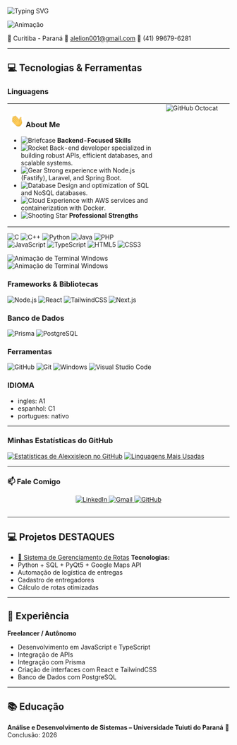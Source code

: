 ![Typing SVG](https://readme-typing-svg.demolab.com?font=Fira+Sans+Condensed&weight=700&size=30&pause=1000&color=D3D3D3&background=00000000&width=500&lines=~$+echo+"Olá!+Eu+sou+o+Cristian"&shadow=true)

<div align="left">
  <img src="https://readme-typing-svg.herokuapp.com?font=Consolas&size=16&pause=1000&color=CCCCCC&width=650&lines=Programador+Full+Stak+|+TI;" alt="Animação" />
</div>


📍 Curitiba - Paraná
📧 alelion001@gmail.com
📱 (41) 99679-6281


---

## 💻 Tecnologias & Ferramentas

### Linguagens  

<table width="100%">
  <tr>
    <td width="70%" valign="top">
      <h3><img src="https://raw.githubusercontent.com/ABSphreak/ABSphreak/master/gifs/Hi.gif" width="30px"> About Me</h3>
      <ul>
        <li><img src="https://raw.githubusercontent.com/Tarikul-Islam-Anik/Animated-Fluent-Emojis/master/Emojis/Objects/Briefcase.png" alt="Briefcase" width="20" height="20" /> <b>Backend-Focused Skills</b></li>
        <li><img src="https://raw.githubusercontent.com/Tarikul-Islam-Anik/Animated-Fluent-Emojis/master/Emojis/Travel%20and%20Places/Rocket.png" alt="Rocket" width="20" height="20" /> Back-end developer specialized in building robust APIs, efficient databases, and scalable systems.</li>
        <li><img src="https://raw.githubusercontent.com/Tarikul-Islam-Anik/Animated-Fluent-Emojis/master/Emojis/Objects/Gear.png" alt="Gear" width="20" height="20" /> Strong experience with Node.js (Fastify), Laravel, and Spring Boot.</li>
        <li><img src="https://raw.githubusercontent.com/Tarikul-Islam-Anik/Animated-Fluent-Emojis/master/Emojis/Objects/Database.png" alt="Database" width="20" height="20" /> Design and optimization of SQL and NoSQL databases.</li>
        <li><img src="https://raw.githubusercontent.com/Tarikul-Islam-Anik/Animated-Fluent-Emojis/master/Emojis/Sky/Cloud.png" alt="Cloud" width="20" height="20" /> Experience with AWS services and containerization with Docker.</li>
        <li><img src="https://raw.githubusercontent.com/Tarikul-Islam-Anik/Animated-Fluent-Emojis/master/Emojis/Travel%20and%20Places/Shooting%20Star.png" alt="Shooting Star" width="20" height="20" /> <b>Professional Strengths</b></li>
      </ul>
    </td>
    <td width="30%" valign="top">
      <img src="https://raw.githubusercontent.com/devSouvik/devSouvik/master/gif/octocat.gif" alt="GitHub Octocat" width="100%">
    </td>
  </tr>
</table>

![C](https://skillicons.dev/icons?i=c)
![C++](https://skillicons.dev/icons?i=cpp)
![Python](https://skillicons.dev/icons?i=python)
![Java](https://skillicons.dev/icons?i=java)
![PHP](https://skillicons.dev/icons?i=php)                                
![JavaScript](https://skillicons.dev/icons?i=js)
![TypeScript](https://skillicons.dev/icons?i=ts)
![HTML5](https://skillicons.dev/icons?i=html)
![CSS3](https://skillicons.dev/icons?i=css)      

<div align="left">
  <img src="https://readme-typing-svg.herokuapp.com?font=Consolas&size=16&pause=1000&color=CCCCCC&width=650&lines=Microsoft+Windows+[versão+10.0.26100.6584];(c)+Microsoft+Corporation.+Todos+os+direitos+reservados.;;C:%5CUsers%5CUsuário>" alt="Animação de Terminal Windows" />
</div>

<div align="left">
  <img src="https://readme-typing-svg.herokuapp.com?font=Consolas&size=16&pause=1000&color=CCCCCC&width=650&lines=Microsoft+Windows+[versão+10.0.26100.6584];(c)+Microsoft+Corporation.+Todos+os+direitos+reservados.;;C:%5CUsers%5CUsuário>+echo+Olá+Mundo!;Olá+Mundo!" alt="Animação de Terminal Windows" />
</div>

### Frameworks & Bibliotecas  

![Node.js](https://skillicons.dev/icons?i=nodejs)
![React](https://skillicons.dev/icons?i=react)
![TailwindCSS](https://skillicons.dev/icons?i=tailwind)
![Next.js](https://skillicons.dev/icons?i=nextjs)

### Banco de Dados  
![Prisma](https://skillicons.dev/icons?i=prisma)
![PostgreSQL](https://skillicons.dev/icons?i=postgres)

### Ferramentas  
![GitHub](https://skillicons.dev/icons?i=github)
![Git](https://skillicons.dev/icons?i=git)
![Windows](https://skillicons.dev/icons?i=windows)
![Visual Studio Code](https://skillicons.dev/icons?i=vscode)


### IDIOMA

- ingles: A1
- espanhol: C1
- portugues: nativo

---

### Minhas Estatísticas do GitHub

[![Estatísticas de Alexxisleon no GitHub](https://github-readme-stats.vercel.app/api?username=Alexxisleon&show_icons=true&theme=tokyonight&include_all_commits=true&count_private=true)](https://github.com/Alexxisleon)
[![Linguagens Mais Usadas](https://github-readme-stats.vercel.app/api/top-langs/?username=Alexxisleon&langs_count=7&theme=tokyonight)](https://github.com/Alexxisleon)

---

### 📫 Fale Comigo

<div align="center">
  <a href="https://www.linkedin.com/in/cristian-leon-b63659384/" target="_blank">
    <img src="https://skillicons.dev/icons?i=linkedin" alt="LinkedIn"/>
  </a>
  <a href="mailto:alelion001@gmail.com" target="_blank">
    <img src="https://skillicons.dev/icons?i=gmail" alt="Gmail"/>
  </a>
  <a href="https://github.com/Alexxisleon" target="_blank">
    <img src="https://skillicons.dev/icons?i=github" alt="GitHub"/>
  </a>
</div>

<br>

---

## 💻 Projetos DESTAQUES

- [🔗 Sistema de Gerenciamento de Rotas](https://github.com/eliphaslevii/TrabalhoPI)
**Tecnologias:**
- Python + SQL + PyQt5 + Google Maps API
- Automação de logística de entregas
- Cadastro de entregadores
- Cálculo de rotas otimizadas

---

## 💼 Experiência

**Freelancer / Autônomo**
- Desenvolvimento em JavaScript e TypeScript  
- Integração de APIs
- Integração com Prisma
- Criação de interfaces com React e TailwindCSS 
- Banco de Dados com PostgreSQL    

---

## 📚 Educação

**Análise e Desenvolvimento de Sistemas – Universidade Tuiuti do Paraná**
📅 Conclusão: 2026
